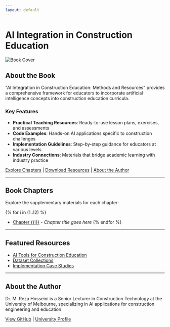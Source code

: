 ```yaml
---
layout: default
---
```


# AI Integration in Construction Education

![Book Cover](images/book-cover.png)

## About the Book

"AI Integration in Construction Education: Methods and Resources" provides a comprehensive framework for educators to incorporate artificial intelligence concepts into construction education curricula.

### Key Features

- **Practical Teaching Resources**: Ready-to-use lesson plans, exercises, and assessments
- **Code Examples**: Hands-on AI applications specific to construction challenges
- **Implementation Guidelines**: Step-by-step guidance for educators at various levels
- **Industry Connections**: Materials that bridge academic learning with industry practice

[Explore Chapters](#chapters) | [Download Resources](#resources) | [About the Author](#author)

---

## <a name="chapters"></a>Book Chapters

Explore the supplementary materials for each chapter:

{% for i in (1..12) %}
- [Chapter {{i}}](Chapters/Chapter{{i}}/) - *Chapter title goes here*
{% endfor %}

---

## <a name="resources"></a>Featured Resources

- [AI Tools for Construction Education](resources/ai-tools.md)
- [Dataset Collections](resources/datasets.md)
- [Implementation Case Studies](resources/case-studies.md)

---

## <a name="author"></a>About the Author

Dr. M. Reza Hosseini is a Senior Lecturer in Construction Technology at the University of Melbourne, specializing in AI applications for construction engineering and education.

[View GitHub](https://github.com/morehosseini) | [University Profile](https://www.unimelb.edu.au/)

